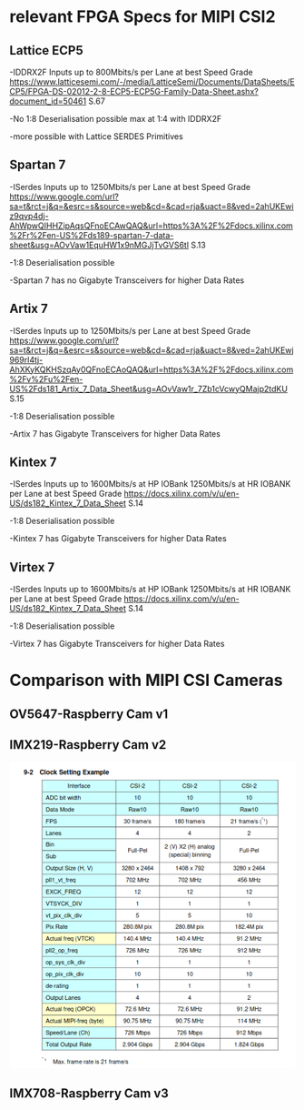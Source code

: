 # relevant FPGA Specs for MIPI CSI2


## Lattice ECP5
  -IDDRX2F Inputs up to 800Mbits/s per Lane at best Speed Grade
   https://www.latticesemi.com/-/media/LatticeSemi/Documents/DataSheets/ECP5/FPGA-DS-02012-2-8-ECP5-ECP5G-Family-Data-Sheet.ashx?document_id=50461 S.67

  -No 1:8 Deserialisation possible max at 1:4 with IDDRX2F

  -more possible with Lattice SERDES Primitives
   

## Spartan 7  
  -ISerdes Inputs up to 1250Mbits/s per Lane at best Speed Grade
   https://www.google.com/url?sa=t&rct=j&q=&esrc=s&source=web&cd=&cad=rja&uact=8&ved=2ahUKEwiz9qvp4dj-AhWpwQIHHZipAqsQFnoECAwQAQ&url=https%3A%2F%2Fdocs.xilinx.com%2Fr%2Fen-US%2Fds189-spartan-7-data-sheet&usg=AOvVaw1EquHW1x9nMGJjTvGVS6tl S.13

   -1:8 Deserialisation possible

   -Spartan 7 has no Gigabyte Transceivers for higher Data Rates


## Artix 7
  -ISerdes Inputs up to 1250Mbits/s per Lane at best Speed Grade
    https://www.google.com/url?sa=t&rct=j&q=&esrc=s&source=web&cd=&cad=rja&uact=8&ved=2ahUKEwj969rl4tj-AhXKyKQKHSzqAy0QFnoECAoQAQ&url=https%3A%2F%2Fdocs.xilinx.com%2Fv%2Fu%2Fen-US%2Fds181_Artix_7_Data_Sheet&usg=AOvVaw1r_7Zb1cVcwyQMajp2tdKU S.15

   -1:8 Deserialisation possible

   -Artix 7 has  Gigabyte Transceivers for higher Data Rates

## Kintex 7
  -ISerdes Inputs up to 1600Mbits/s at HP IOBank 1250Mbits/s at HR IOBANK per Lane at best Speed Grade
    https://docs.xilinx.com/v/u/en-US/ds182_Kintex_7_Data_Sheet S.14

   -1:8 Deserialisation possible

   -Kintex 7 has  Gigabyte Transceivers for higher Data Rates

## Virtex 7
  -ISerdes Inputs up to 1600Mbits/s at HP IOBank 1250Mbits/s at HR IOBANK per Lane at best Speed Grade
    https://docs.xilinx.com/v/u/en-US/ds182_Kintex_7_Data_Sheet S.14

   -1:8 Deserialisation possible

   -Virtex 7 has  Gigabyte Transceivers for higher Data Rates


# Comparison with MIPI CSI Cameras

## OV5647-Raspberry Cam v1 

## IMX219-Raspberry Cam v2 
![IMX219](src/images/imx219.png)

## IMX708-Raspberry Cam v3



